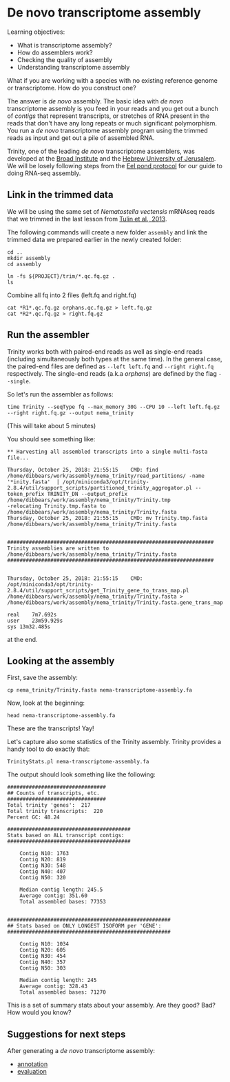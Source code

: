 # De novo transcriptome assembly

Learning objectives:

* What is transcriptome assembly?
* How do assemblers work?
* Checking the quality of assembly
* Understanding transcriptome assembly

What if you are working with a species with no existing reference genome or transcriptome. How do you construct one?

The answer is *de novo* assembly. The basic idea with *de novo* transcriptome assembly is you feed in your reads and you get out a bunch of *contigs* that represent transcripts, or stretches of RNA present in the reads that don't have any long repeats or much significant polymorphism. You run a  *de novo* transcriptome assembly program using the trimmed reads as input and get out a pile of assembled RNA.

Trinity, one of the leading *de novo* transcriptome assemblers, was developed at the [Broad Institute](http://www.broadinstitute.org/) and the [Hebrew University of Jerusalem](http://www.cs.huji.ac.il/). We will be losely following steps from the [Eel pond protocol](https://eel-pond.readthedocs.io/en/latest) for our guide to doing RNA-seq assembly.

## Link in the trimmed data

We will be using the same set of *Nematostella vectensis* mRNAseq reads that we trimmed in the last lesson from [Tulin et al., 2013](https://evodevojournal.biomedcentral.com/articles/10.1186/2041-9139-4-16).

The following commands will create a new folder `assembly` and link the trimmed data we prepared earlier in the newly created folder:

```
cd ..
mkdir assembly
cd assembly

ln -fs ${PROJECT}/trim/*.qc.fq.gz .
ls
```

Combine all fq into 2 files (left.fq and right.fq)
```
cat *R1*.qc.fq.gz orphans.qc.fq.gz > left.fq.gz
cat *R2*.qc.fq.gz > right.fq.gz
```

## Run the assembler

Trinity works both with paired-end reads as well as single-end reads (including simultaneously both types at the same time). In the general case, the paired-end files are defined as `--left left.fq` and `--right right.fq` respectively. The single-end reads (a.k.a _orphans_) are defined by the flag `--single`. 


So let's run the assembler as follows:

```
time Trinity --seqType fq --max_memory 30G --CPU 10 --left left.fq.gz --right right.fq.gz --output nema_trinity
```

(This will take about 5 minutes)

You should see something like:

```
** Harvesting all assembled transcripts into a single multi-fasta file...

Thursday, October 25, 2018: 21:55:15	CMD: find /home/dibbears/work/assembly/nema_trinity/read_partitions/ -name '*inity.fasta'  | /opt/miniconda3/opt/trinity-2.8.4/util/support_scripts/partitioned_trinity_aggregator.pl --token_prefix TRINITY_DN --output_prefix /home/dibbears/work/assembly/nema_trinity/Trinity.tmp
-relocating Trinity.tmp.fasta to /home/dibbears/work/assembly/nema_trinity/Trinity.fasta
Thursday, October 25, 2018: 21:55:15	CMD: mv Trinity.tmp.fasta /home/dibbears/work/assembly/nema_trinity/Trinity.fasta


###################################################################
Trinity assemblies are written to /home/dibbears/work/assembly/nema_trinity/Trinity.fasta
###################################################################


Thursday, October 25, 2018: 21:55:15	CMD: /opt/miniconda3/opt/trinity-2.8.4/util/support_scripts/get_Trinity_gene_to_trans_map.pl /home/dibbears/work/assembly/nema_trinity/Trinity.fasta > /home/dibbears/work/assembly/nema_trinity/Trinity.fasta.gene_trans_map

real	7m7.692s
user	23m59.929s
sys	13m32.485s
```

at the end.



## Looking at the assembly

First, save the assembly:

```
cp nema_trinity/Trinity.fasta nema-transcriptome-assembly.fa
``` 
 
Now, look at the beginning:

```
head nema-transcriptome-assembly.fa
```
    
These are the transcripts! Yay!

Let's capture also some statistics of the Trinity assembly. Trinity provides a handy tool to do exactly that:

```
TrinityStats.pl nema-transcriptome-assembly.fa
```

The output should look something like the following:

```
################################
## Counts of transcripts, etc.
################################
Total trinity 'genes':	217
Total trinity transcripts:	220
Percent GC: 48.24

########################################
Stats based on ALL transcript contigs:
########################################

	Contig N10: 1763
	Contig N20: 819
	Contig N30: 548
	Contig N40: 407
	Contig N50: 320

	Median contig length: 245.5
	Average contig: 351.60
	Total assembled bases: 77353


#####################################################
## Stats based on ONLY LONGEST ISOFORM per 'GENE':
#####################################################

	Contig N10: 1034
	Contig N20: 605
	Contig N30: 454
	Contig N40: 357
	Contig N50: 303

	Median contig length: 245
	Average contig: 328.43
	Total assembled bases: 71270
```

This is a set of summary stats about your assembly. Are they good? Bad? How would you know?

## Suggestions for next steps 

After generating a *de novo* transcriptome assembly:
* [annotation](https://angus.readthedocs.io/en/2018/dammit_annotation.html)
* [evaluation](https://dibsi-rnaseq.readthedocs.io/en/latest/evaluation.html)
